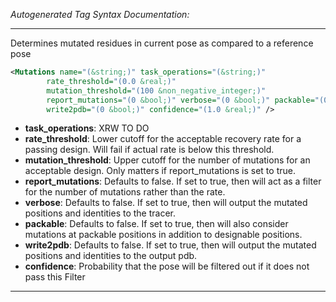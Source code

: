 _Autogenerated Tag Syntax Documentation:_

---
Determines mutated residues in current pose as compared to a reference pose

```xml
<Mutations name="(&string;)" task_operations="(&string;)"
        rate_threshold="(0.0 &real;)"
        mutation_threshold="(100 &non_negative_integer;)"
        report_mutations="(0 &bool;)" verbose="(0 &bool;)" packable="(0 &bool;)"
        write2pdb="(0 &bool;)" confidence="(1.0 &real;)" />
```

-   **task_operations**: XRW TO DO
-   **rate_threshold**: Lower cutoff for the acceptable recovery rate for a passing design. Will fail if actual rate is below this threshold.
-   **mutation_threshold**: Upper cutoff for the number of mutations for an acceptable design. Only matters if report_mutations is set to true.
-   **report_mutations**: Defaults to false. If set to true, then will act as a filter for the number of mutations rather than the rate.
-   **verbose**: Defaults to false. If set to true, then will output the mutated positions and identities to the tracer.
-   **packable**: Defaults to false. If set to true, then will also consider mutations at packable positions in addition to designable positions.
-   **write2pdb**: Defaults to false. If set to true, then will output the mutated positions and identities to the output pdb.
-   **confidence**: Probability that the pose will be filtered out if it does not pass this Filter

---
